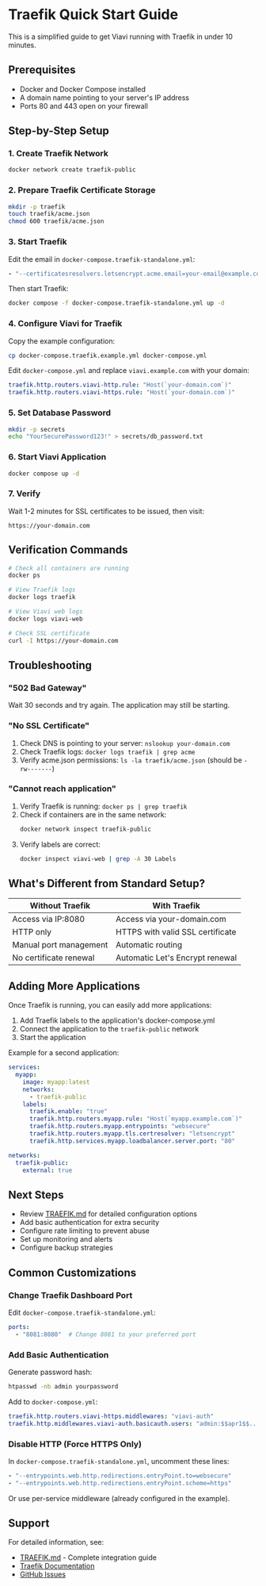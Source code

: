 # Traefik Quick Start Guide

This is a simplified guide to get Viavi running with Traefik in under 10 minutes.

## Prerequisites

- Docker and Docker Compose installed
- A domain name pointing to your server's IP address
- Ports 80 and 443 open on your firewall

## Step-by-Step Setup

### 1. Create Traefik Network

```bash
docker network create traefik-public
```

### 2. Prepare Traefik Certificate Storage

```bash
mkdir -p traefik
touch traefik/acme.json
chmod 600 traefik/acme.json
```

### 3. Start Traefik

Edit the email in `docker-compose.traefik-standalone.yml`:

```yaml
- "--certificatesresolvers.letsencrypt.acme.email=your-email@example.com"
```

Then start Traefik:

```bash
docker compose -f docker-compose.traefik-standalone.yml up -d
```

### 4. Configure Viavi for Traefik

Copy the example configuration:

```bash
cp docker-compose.traefik.example.yml docker-compose.yml
```

Edit `docker-compose.yml` and replace `viavi.example.com` with your domain:

```yaml
traefik.http.routers.viavi-http.rule: "Host(`your-domain.com`)"
traefik.http.routers.viavi-https.rule: "Host(`your-domain.com`)"
```

### 5. Set Database Password

```bash
mkdir -p secrets
echo "YourSecurePassword123!" > secrets/db_password.txt
```

### 6. Start Viavi Application

```bash
docker compose up -d
```

### 7. Verify

Wait 1-2 minutes for SSL certificates to be issued, then visit:

```
https://your-domain.com
```

## Verification Commands

```bash
# Check all containers are running
docker ps

# View Traefik logs
docker logs traefik

# View Viavi web logs  
docker logs viavi-web

# Check SSL certificate
curl -I https://your-domain.com
```

## Troubleshooting

### "502 Bad Gateway"

Wait 30 seconds and try again. The application may still be starting.

### "No SSL Certificate"

1. Check DNS is pointing to your server: `nslookup your-domain.com`
2. Check Traefik logs: `docker logs traefik | grep acme`
3. Verify acme.json permissions: `ls -la traefik/acme.json` (should be `-rw-------`)

### "Cannot reach application"

1. Verify Traefik is running: `docker ps | grep traefik`
2. Check if containers are in the same network:
   ```bash
   docker network inspect traefik-public
   ```
3. Verify labels are correct:
   ```bash
   docker inspect viavi-web | grep -A 30 Labels
   ```

## What's Different from Standard Setup?

| Without Traefik | With Traefik |
|-----------------|--------------|
| Access via IP:8080 | Access via your-domain.com |
| HTTP only | HTTPS with valid SSL certificate |
| Manual port management | Automatic routing |
| No certificate renewal | Automatic Let's Encrypt renewal |

## Adding More Applications

Once Traefik is running, you can easily add more applications:

1. Add Traefik labels to the application's docker-compose.yml
2. Connect the application to the `traefik-public` network
3. Start the application

Example for a second application:

```yaml
services:
  myapp:
    image: myapp:latest
    networks:
      - traefik-public
    labels:
      traefik.enable: "true"
      traefik.http.routers.myapp.rule: "Host(`myapp.example.com`)"
      traefik.http.routers.myapp.entrypoints: "websecure"
      traefik.http.routers.myapp.tls.certresolver: "letsencrypt"
      traefik.http.services.myapp.loadbalancer.server.port: "80"

networks:
  traefik-public:
    external: true
```

## Next Steps

- Review [TRAEFIK.md](TRAEFIK.md) for detailed configuration options
- Add basic authentication for extra security
- Configure rate limiting to prevent abuse
- Set up monitoring and alerts
- Configure backup strategies

## Common Customizations

### Change Traefik Dashboard Port

Edit `docker-compose.traefik-standalone.yml`:

```yaml
ports:
  - "8081:8080"  # Change 8081 to your preferred port
```

### Add Basic Authentication

Generate password hash:
```bash
htpasswd -nb admin yourpassword
```

Add to `docker-compose.yml`:
```yaml
traefik.http.routers.viavi-https.middlewares: "viavi-auth"
traefik.http.middlewares.viavi-auth.basicauth.users: "admin:$$apr1$$..."
```

### Disable HTTP (Force HTTPS Only)

In `docker-compose.traefik-standalone.yml`, uncomment these lines:

```yaml
- "--entrypoints.web.http.redirections.entryPoint.to=websecure"
- "--entrypoints.web.http.redirections.entryPoint.scheme=https"
```

Or use per-service middleware (already configured in the example).

## Support

For detailed information, see:
- [TRAEFIK.md](TRAEFIK.md) - Complete integration guide
- [Traefik Documentation](https://doc.traefik.io/traefik/)
- [GitHub Issues](https://github.com/k9barry/viavi/issues)
